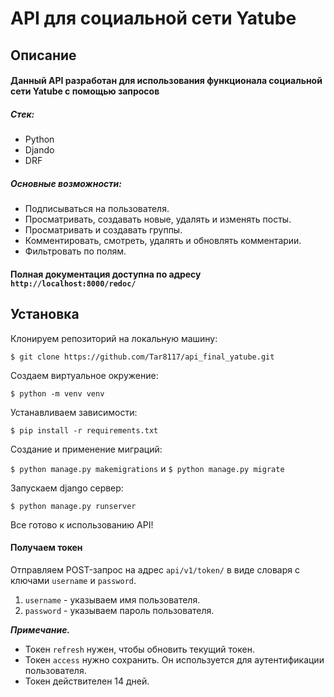 # API для социальной сети Yatube
## Описание
#### Данный API разработан для использования функционала социальной сети Yatube с помощью запросов

##### Стек:
* Python
* Djando
* DRF

##### Основные возможности:
* Подписываться на пользователя.
* Просматривать, создавать новые, удалять и изменять посты.
* Просматривать и создавать группы.
* Комментировать, смотреть, удалять и обновлять комментарии.
* Фильтровать по полям.

#### Полная документация доступна по адресу `http://localhost:8000/redoc/`
## Установка 
Клонируем репозиторий на локальную машину:

```$ git clone https://github.com/Tar8117/api_final_yatube.git```

 Создаем виртуальное окружение:
 
 ```$ python -m venv venv```
 
 Устанавливаем зависимости:

```$ pip install -r requirements.txt```

Создание и применение миграций:

```$ python manage.py makemigrations``` и ```$ python manage.py migrate```

Запускаем django сервер:

```$ python manage.py runserver```

Все готово к использованию API!

#### Получаем токен

Отправляем POST-запрос на адрес ```api/v1/token/``` в виде словаря с ключами `username` и `password`. 

1. `username` - указываем имя пользователя.
2. `password` - указываем пароль пользователя.

___Примечание.___ 
* Токен `refresh` нужен, чтобы обновить текущий токен. 
* Токен `access` нужно сохранить. Он используется для аутентификации пользователя.
* Токен действителен 14 дней.

